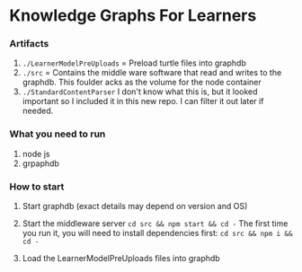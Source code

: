 # Knowledge Graphs For Learners 

### Artifacts

1. `./LearnerModelPreUploads` = Preload turtle files into graphdb
2. `./src` = Contains the middle ware software that read and writes to the graphdb. This foulder acks as the volume for the node container
3. `./StandardContentParser` I don't know what this is, but it looked important so I included it in this new repo. I can filter it out later if needed.


### What you need to run
1. node js
2. grpaphdb

### How to start
1. Start graphdb (exact details may depend on version and OS)

2. Start the middleware server
`cd src && npm start && cd -`
The first time you run it, you will need to install dependencies first:
`cd src && npm i && cd -`

3. Load the LearnerModelPreUploads files into graphdb


